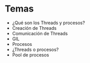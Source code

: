 # Temas

* ¿Qué son los Threads y procesos?
* Creación de Threads
* Comunicación de Threads
* GIL
* Procesos
* ¿Threads o procesos?
* Pool de procesos

